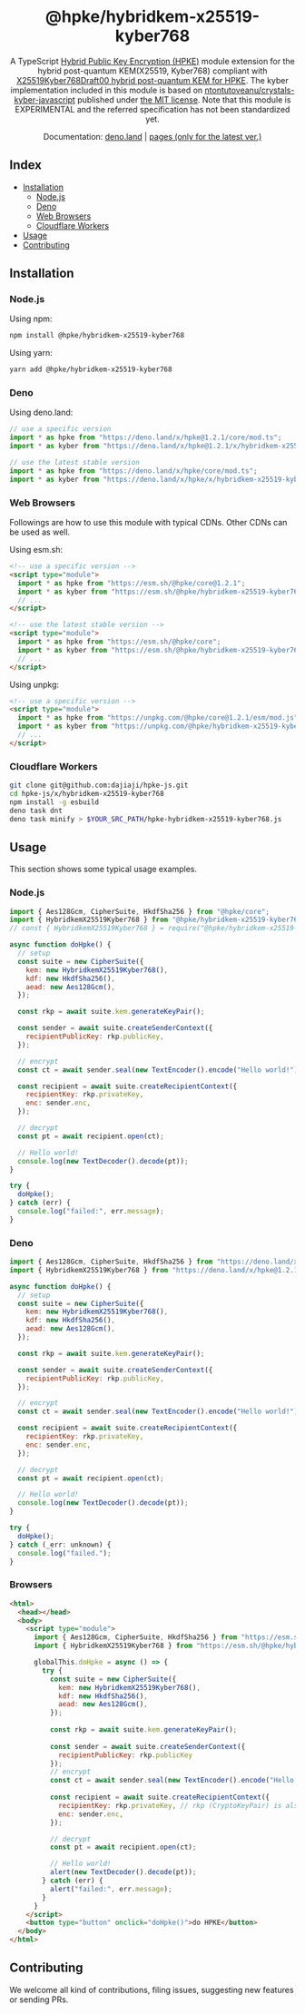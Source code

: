 <h1 align="center">@hpke/hybridkem-x25519-kyber768</h1>

<div align="center">
A TypeScript <a href="https://datatracker.ietf.org/doc/html/rfc9180">Hybrid Public Key Encryption (HPKE)</a> module extension for the hybrid post-quantum KEM(X25519, Kyber768) compliant with <a href="https://www.ietf.org/archive/id/draft-westerbaan-cfrg-hpke-xyber768d00-02.html">X25519Kyber768Draft00 hybrid post-quantum KEM for HPKE</a>. The kyber implementation included in this module is based on <a href="https://github.com/antontutoveanu/crystals-kyber-javascript">ntontutoveanu/crystals-kyber-javascript</a> published under <a href="https://github.com/antontutoveanu/crystals-kyber-javascript/blob/main/License">the MIT license</a>. Note that this module is EXPERIMENTAL and the referred specification has not been standardized yet.
</div>
<p></p>

<div align="center">

Documentation:
[deno.land](https://doc.deno.land/https://deno.land/x/hpke/x/hybridkem-x25519-kyber768/mod.ts)
|
[pages (only for the latest ver.)](https://dajiaji.github.io/hpke-js/hybridkem-x25519-kyber768/docs/)

</div>

## Index

- [Installation](#installation)
  - [Node.js](#nodejs)
  - [Deno](#deno)
  - [Web Browsers](#web-browsers)
  - [Cloudflare Workers](#cloudflare-workers)
- [Usage](#usage)
- [Contributing](#contributing)

## Installation

### Node.js

Using npm:

```sh
npm install @hpke/hybridkem-x25519-kyber768
```

Using yarn:

```sh
yarn add @hpke/hybridkem-x25519-kyber768
```

### Deno

Using deno.land:

```js
// use a specific version
import * as hpke from "https://deno.land/x/hpke@1.2.1/core/mod.ts";
import * as kyber from "https://deno.land/x/hpke@1.2.1/x/hybridkem-x25519-kyber768/mod.ts";

// use the latest stable version
import * as hpke from "https://deno.land/x/hpke/core/mod.ts";
import * as kyber from "https://deno.land/x/hpke/x/hybridkem-x25519-kyber768/mod.ts";
```

### Web Browsers

Followings are how to use this module with typical CDNs. Other CDNs can be used
as well.

Using esm.sh:

```html
<!-- use a specific version -->
<script type="module">
  import * as hpke from "https://esm.sh/@hpke/core@1.2.1";
  import * as kyber from "https://esm.sh/@hpke/hybridkem-x25519-kyber768@1.2.1";
  // ...
</script>

<!-- use the latest stable version -->
<script type="module">
  import * as hpke from "https://esm.sh/@hpke/core";
  import * as kyber from "https://esm.sh/@hpke/hybridkem-x25519-kyber768";
  // ...
</script>
```

Using unpkg:

```html
<!-- use a specific version -->
<script type="module">
  import * as hpke from "https://unpkg.com/@hpke/core@1.2.1/esm/mod.js";
  import * as kyber from "https://unpkg.com/@hpke/hybridkem-x25519-kyber768@1.2.1/esm/mod.js";
  // ...
</script>
```

### Cloudflare Workers

```sh
git clone git@github.com:dajiaji/hpke-js.git
cd hpke-js/x/hybridkem-x25519-kyber768
npm install -g esbuild
deno task dnt
deno task minify > $YOUR_SRC_PATH/hpke-hybridkem-x25519-kyber768.js
```

## Usage

This section shows some typical usage examples.

### Node.js

```js
import { Aes128Gcm, CipherSuite, HkdfSha256 } from "@hpke/core";
import { HybridkemX25519Kyber768 } from "@hpke/hybridkem-x25519-kyber768";
// const { HybridkemX25519Kyber768 } = require("@hpke/hybridkem-x25519-kyber768");

async function doHpke() {
  // setup
  const suite = new CipherSuite({
    kem: new HybridkemX25519Kyber768(),
    kdf: new HkdfSha256(),
    aead: new Aes128Gcm(),
  });

  const rkp = await suite.kem.generateKeyPair();

  const sender = await suite.createSenderContext({
    recipientPublicKey: rkp.publicKey,
  });

  // encrypt
  const ct = await sender.seal(new TextEncoder().encode("Hello world!"));

  const recipient = await suite.createRecipientContext({
    recipientKey: rkp.privateKey,
    enc: sender.enc,
  });

  // decrypt
  const pt = await recipient.open(ct);

  // Hello world!
  console.log(new TextDecoder().decode(pt));
}

try {
  doHpke();
} catch (err) {
  console.log("failed:", err.message);
}
```

### Deno

```js
import { Aes128Gcm, CipherSuite, HkdfSha256 } from "https://deno.land/x/hpke@1.2.1/core/mod.ts";
import { HybridkemX25519Kyber768 } from "https://deno.land/x/hpke@1.2.1/x/hybridkem-x25519-kyber768/mod.ts";

async function doHpke() {
  // setup
  const suite = new CipherSuite({
    kem: new HybridkemX25519Kyber768(),
    kdf: new HkdfSha256(),
    aead: new Aes128Gcm(),
  });

  const rkp = await suite.kem.generateKeyPair();

  const sender = await suite.createSenderContext({
    recipientPublicKey: rkp.publicKey,
  });

  // encrypt
  const ct = await sender.seal(new TextEncoder().encode("Hello world!"));

  const recipient = await suite.createRecipientContext({
    recipientKey: rkp.privateKey,
    enc: sender.enc,
  });

  // decrypt
  const pt = await recipient.open(ct);

  // Hello world!
  console.log(new TextDecoder().decode(pt));
}

try {
  doHpke();
} catch (_err: unknown) {
  console.log("failed.");
}
```

### Browsers

```html
<html>
  <head></head>
  <body>
    <script type="module">
      import { Aes128Gcm, CipherSuite, HkdfSha256 } from "https://esm.sh/@hpke/core@1.2.1";
      import { HybridkemX25519Kyber768 } from "https://esm.sh/@hpke/hybridkem-x25519-kyber768@1.2.1";

      globalThis.doHpke = async () => {
        try {
          const suite = new CipherSuite({
            kem: new HybridkemX25519Kyber768(),
            kdf: new HkdfSha256(),
            aead: new Aes128Gcm(),
          });
 
          const rkp = await suite.kem.generateKeyPair();
      
          const sender = await suite.createSenderContext({
            recipientPublicKey: rkp.publicKey
          });
          // encrypt
          const ct = await sender.seal(new TextEncoder().encode("Hello world!"));
      
          const recipient = await suite.createRecipientContext({
            recipientKey: rkp.privateKey, // rkp (CryptoKeyPair) is also acceptable.
            enc: sender.enc,
          });

          // decrypt
          const pt = await recipient.open(ct);

          // Hello world!
          alert(new TextDecoder().decode(pt));
        } catch (err) {
          alert("failed:", err.message);
        }
      }
    </script>
    <button type="button" onclick="doHpke()">do HPKE</button>
  </body>
</html>
```

## Contributing

We welcome all kind of contributions, filing issues, suggesting new features or
sending PRs.
